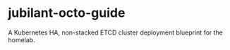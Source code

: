 # jubilant-octo-guide

A Kubernetes HA, non-stacked ETCD cluster deployment blueprint for the homelab.
